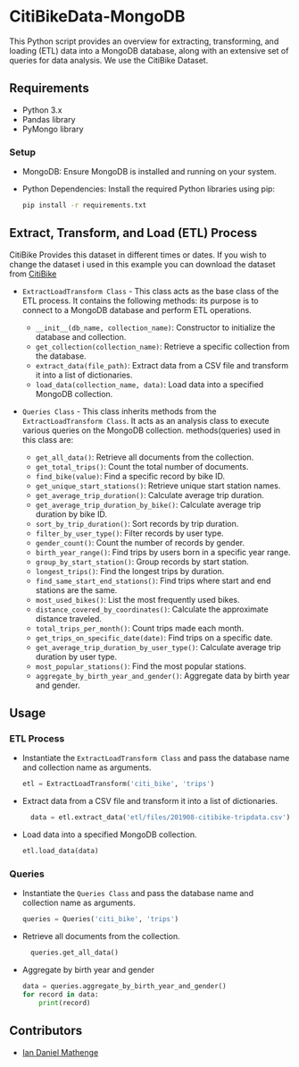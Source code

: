 # CitiBikeData-MongoDB

This Python script provides an overview for extracting, transforming, and loading (ETL) data into a MongoDB database, along with an extensive set of queries for data analysis. We use the CitiBike Dataset.

## Requirements

- Python 3.x
- Pandas library
- PyMongo library

### Setup

- MongoDB: Ensure MongoDB is installed and running on your system.

- Python Dependencies: Install the required Python libraries using pip:

    ```bash
    pip install -r requirements.txt
    ```

## Extract, Transform, and Load (ETL) Process

CitiBike Provides this dataset in different times or dates. If you wish to change the dataset i used in this example you can download the dataset from [CitiBike](https://s3.amazonaws.com/tripdata/index.html)

- `ExtractLoadTransform Class` - This class acts as the base class of the ETL process. It contains the following methods: its purpose is to connect to a MongoDB database and perform ETL operations.

  - `__init__(db_name, collection_name)`: Constructor to initialize the database and collection.
  - `get_collection(collection_name)`: Retrieve a specific collection from the database.
  - `extract_data(file_path)`: Extract data from a CSV file and transform it into a list of dictionaries.
  - `load_data(collection_name, data)`: Load data into a specified MongoDB collection.

- `Queries Class` - This class inherits methods from the `ExtractLoadTransform Class`. It acts as an analysis class to execute various queries on the MongoDB collection. methods(queries) used in this class are:

  - `get_all_data()`: Retrieve all documents from the collection.
  - `get_total_trips()`: Count the total number of documents.
  - `find_bike(value)`: Find a specific record by bike ID.
  - `get_unique_start_stations()`: Retrieve unique start station names.
  - `get_average_trip_duration()`: Calculate average trip duration.
  - `get_average_trip_duration_by_bike()`: Calculate average trip duration by bike ID.
  - `sort_by_trip_duration()`: Sort records by trip duration.
  - `filter_by_user_type()`: Filter records by user type.
  - `gender_count()`: Count the number of records by gender.
  - `birth_year_range()`: Find trips by users born in a specific year range.
  - `group_by_start_station()`: Group records by start station.
  - `longest_trips()`: Find the longest trips by duration.
  - `find_same_start_end_stations()`: Find trips where start and end stations are the same.
  - `most_used_bikes()`: List the most frequently used bikes.
  - `distance_covered_by_coordinates()`: Calculate the approximate distance traveled.
  - `total_trips_per_month()`: Count trips made each month.
  - `get_trips_on_specific_date(date)`: Find trips on a specific date.
  - `get_average_trip_duration_by_user_type()`: Calculate average trip duration by user type.
  - `most_popular_stations()`: Find the most popular stations.
  - `aggregate_by_birth_year_and_gender()`: Aggregate data by birth year and gender.

## Usage

### ETL Process

- Instantiate the `ExtractLoadTransform Class` and pass the database name and collection name as arguments.

  ```python
  etl = ExtractLoadTransform('citi_bike', 'trips')
  ```

- Extract data from a CSV file and transform it into a list of dictionaries.

  ```python
    data = etl.extract_data('etl/files/201908-citibike-tripdata.csv')
    ```

- Load data into a specified MongoDB collection.

    ```python
    etl.load_data(data)
    ```

### Queries

- Instantiate the `Queries Class` and pass the database name and collection name as arguments.

  ```python
  queries = Queries('citi_bike', 'trips')
  ```

- Retrieve all documents from the collection.

  ```python
    queries.get_all_data()
    ```

- Aggregate by birth year and gender

    ```python
    data = queries.aggregate_by_birth_year_and_gender()
    for record in data:
        print(record)
    ```

## Contributors

- [Ian Daniel Mathenge](https://www.linkedin.com/in/iandanielmathenge/)
